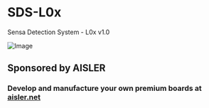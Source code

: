 # SDS-L0x
Sensa Detection System - L0x v1.0

![Image](https://raw.githubusercontent.com/SensaOrg/SDS-L0x/master/Hardware/Output/view.png)

## Sponsored by AISLER
### Develop and manufacture your own premium boards at [aisler.net](https://aisler.net/)
